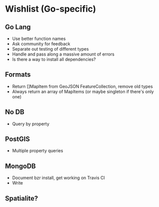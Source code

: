 # Wishlist (Go-specific)

## Go Lang

* Use better function names
* Ask community for feedback
* Separate out testing of different types
* Handle and pass along a massive amount of errors
* Is there a way to install all dependencies?

## Formats

* Return []MapItem from GeoJSON FeatureCollection, remove old types
* Always return an array of MapItems (or maybe singleton if there's only one)

## No DB

* Query by property

## PostGIS

* Multiple property queries

## MongoDB

* Document bzr install, get working on Travis CI
* Write

## Spatialite?

